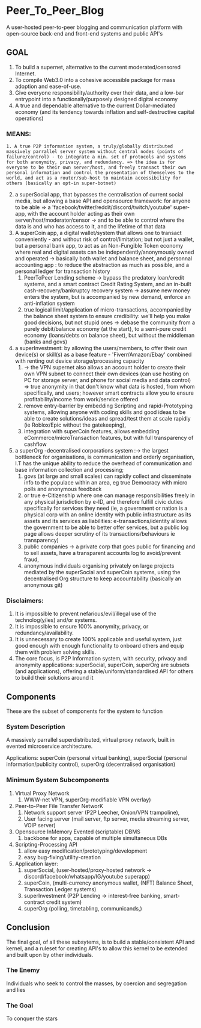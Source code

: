# Peer_To_Peer_Blog

A user-hosted peer-to-peer blogging and communication platform with open-source back-end and front-end systems and public API's


## GOAL

1. To build a supernet, alternative to the current moderated/censored Internet.
2. To compile Web3.0 into a cohesive accessible package for mass adoption and ease-of-use.
3. Give everyone responsibility/authority over their data, and a low-bar entrypoint into a functionally/purposely designed digital economy
4. A true and dependable alternative to the current Dollar-mediated economy (and its tendency towards inflation and self-destructive capital operations)

### MEANS:

    1. A true P2P information system, a truly/globally distributed massively parrallel server system without central nodes (points of failure/control) - to integrate a min. set of protocols and systems for both anonymity, privacy, and redundancy. => the idea is for everyone to be their own server/host, and freely transact their own personal information and control the presentation of themselves to the world, and act as a router/sub-host to maintain accessibility for others (basically an opt-in super-botnet)

2. a superSocial app, that bypasses the centralisation of current social media, but allowing a base API and opensource framework: for anyone to be able => a 'facebook/twitter/reddit/discord/twitch/youtube' super-app, with the account holder acting as their own server/host/moderator/censor -> and to be able to control where the data is and who has access to it, and the lifetime of that data
3. A superCoin app, a digital wallet/system that allows one to transact conveniently - and without risk of control/limitation; but not just a wallet, but a personal bank app, to act as an Non-Fungible Token economy where real and digital assets can be independently/anonymously owned and operated -> basically both wallet and balance sheet, and personnal accounting app : to reduce the abstraction as much as possible, and a personal ledger for transaction history
   1. PeerToPeer Lending scheme -> bypass the predatory loan/credit systems, and a smart contract Credit Rating System, and an in-built cash-recovery/bankruptcy recovery system -> assume new money enters the system, but is accompanied by new demand, enforce an anti-inflation system
   2. true logical limit/application of micro-transactions, accompanied by the balance sheet system to ensure credibility: we'll help you make good decisions, but not stupid ones -> debase the community from a purely debit/balance economy (at the start), to a semi-pure credit economy (loans/debts on balance sheet), but without the middleman (banks and govs)
4. a superInvestment: by allowing the users/members, to offer their own device(s) or skill(s) as a base feature - 'Fiverr/Amazon/Ebay' combined with renting out device storage/processing capacity
   1. -> the VPN supernet also allows an account holder to create their own VPN subnet to connect their own devices (can use hosting on PC for storage server, and phone for social media and data control) => true anonymity in that don't know what data is hosted, from whom specifically, and users; however smart contracts allow you to ensure profitability/income from work/service offered
   2. remove entry-barrier by embedding Scripting and rapid-Prototyping systems, allowing anyone with coding skills and good ideas to be able to create solutions/ideas and spread/test them at scale rapidly (ie Roblox/Epic without the gatekeeping),
   3. integration with superCoin features, allows embedding eCommerce/microTransaction features, but with full transparency of cashflow
5. a superOrg -decentralised corporations system :-> the largest bottleneck for organisations, is communication and orderly organisation, I.T has the unique ability to reduce the overhead of communication and base information collection and processing;
   1. govs (at large and small scales) can rapidly collect and disseminate info to the populace within an area, eg true Democracy with micro polls and anonymous feedback
   2. or true e-Citizenship where one can manage responsibilities freely in any physical jurisdiction by e-ID, and therefore fulfill civic duties specifically for services they need (ie, a government or nation is a physical corp with an online identity with public infrastructure as its assets and its services as liabilities: e-transactions/identity allows the government to be able to better offer services, but a public log page allows deeper scrutiny of its transactions/behaviours ie transparency)
   3. public companies -> a private corp that goes public for financing and to sell assets, have a transparent accounts log to avoid/prevent fraud,
   4. anonymous individuals organising privately on large projects mediated by the superSocial and superCoin systems, using the decentralised Org structure to keep accountability (basically an anonymous git)


### Disclaimers:

1. It is impossible to prevent nefarious/evil/illegal use of the technolog(y/ies) and/or systems.
2. It is impossible to ensure 100% anonymity, privacy, or redundancy/availability.
3. It is unnecessary to create 100% applicable and useful system, just good enough with enough functionality to onboard others and equip them with problem solving skills.
4. The core focus, is P2P Information system, with security, privacy and anonymity applications: superSocial, superCoin, superOrg are subsets (and applications), offering a stable/uniform/standardised API for others to build their solutions around it


## Components

These are the subset of components for the system to function

### System Description

A massively parrallel superdistributed, virtual proxy network, built in evented microservice architecture.

Applications: superCoin (personal virtual banking), superSocial (personal information/publicity control), superOrg (decentralised organisation)

### Minimum System Subcomponents

1. Virtual Proxy Network
   1. WWW-net VPN, superOrg-modifiable VPN overlay)
2. Peer-to-Peer File Transfer NetworK
   1. Network support server (P2P Leecher, Onion/VPN trampoline),
   2. User facing server (mail server, ftp server, media streaming server, VOIP server)
3. Opensource InMemory Evented (scriptable) DBMS
   1. backbone for apps, capable of multiple simultaneous DBs
4. Scripting-Processing API
   1. allow easy modification/prototyping/development
   2. easy bug-fixing/utility-creation
5. Application layer:
   1. superSocial, (user-hosted/proxy-hosted network -> discord/facebook/whatsapp/IG/youtube superapp)
   2. superCoin, (multi-currency anonymous wallet, (NFT) Balance Sheet, Transaction Ledger systems)
   3. superInvestment (P2P Lending -> interest-free banking, smart-contract credit system)
   4. superOrg (polling, timetabling, communicands,)

## Conclusion

The final goal, of all these subsytems, is to build a stable/consistent API and kernel, and a ruleset for creating API's to allow this kernel to be extended and built upon by other individuals.

### The Enemy

Individuals who seek to control the masses, by coercion and segregation and lies

### The Goal

To conquer the stars
